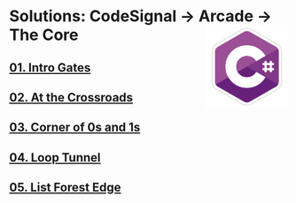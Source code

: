 # Solutions: CodeSignal -> Arcade -> The Core <img src="https://github.com/levonaramyan/ISTC_C-_Professional/blob/master/C_sharp_logo.png" align="right" width="150px" height="150px" />
## [01. Intro Gates](https://github.com/levonaramyan/CodeFights_Tasks/tree/master/Arcade/The%20Core/01.%20Intro%20Gates)

## [02. At the Crossroads](https://github.com/levonaramyan/CodeFights_Tasks/tree/master/Arcade/The%20Core/02.%20At%20the%20Crossroads)

## [03. Corner of 0s and 1s](https://github.com/levonaramyan/CodeFights_Tasks/tree/master/Arcade/The%20Core/03.%20Corner%20of%200s%20and%201s)

## [04. Loop Tunnel](https://github.com/levonaramyan/CodeFights_Tasks/tree/master/Arcade/The%20Core/04.%20Loop%20Tunnel)

## [05. List Forest Edge](https://github.com/levonaramyan/CodeFights_Tasks/tree/master/Arcade/The%20Core/05.%20List%20Forest%20Edge)
